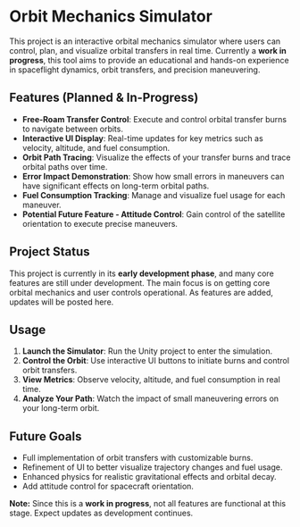 # Orbit Mechanics Simulator

This project is an interactive orbital mechanics simulator where users can control, plan, and visualize orbital transfers in real time. Currently a **work in progress**, this tool aims to provide an educational and hands-on experience in spaceflight dynamics, orbit transfers, and precision maneuvering.

## Features (Planned & In-Progress)

- **Free-Roam Transfer Control**: Execute and control orbital transfer burns to navigate between orbits.
- **Interactive UI Display**: Real-time updates for key metrics such as velocity, altitude, and fuel consumption.
- **Orbit Path Tracing**: Visualize the effects of your transfer burns and trace orbital paths over time.
- **Error Impact Demonstration**: Show how small errors in maneuvers can have significant effects on long-term orbital paths.
- **Fuel Consumption Tracking**: Manage and visualize fuel usage for each maneuver.
- **Potential Future Feature - Attitude Control**: Gain control of the satellite orientation to execute precise maneuvers.

## Project Status

This project is currently in its **early development phase**, and many core features are still under development. The main focus is on getting core orbital mechanics and user controls operational. As features are added, updates will be posted here.

## Usage

1. **Launch the Simulator**: Run the Unity project to enter the simulation.
2. **Control the Orbit**: Use interactive UI buttons to initiate burns and control orbit transfers.
3. **View Metrics**: Observe velocity, altitude, and fuel consumption in real time.
4. **Analyze Your Path**: Watch the impact of small maneuvering errors on your long-term orbit.

## Future Goals

- Full implementation of orbit transfers with customizable burns.
- Refinement of UI to better visualize trajectory changes and fuel usage.
- Enhanced physics for realistic gravitational effects and orbital decay.
- Add attitude control for spacecraft orientation.

**Note:** Since this is a **work in progress**, not all features are functional at this stage. Expect updates as development continues.
